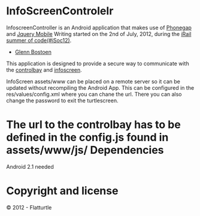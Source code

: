 InfoScreenControlelr
=========
InfoscreenController is an Android application that makes use of [Phonegap](http://phonegap.com/) and [Jquery Mobile](http://jquerymobile.com/)
Writing started on the 2nd of July, 2012, during the [iRail summer of code](http://hello.irail.be/irail-summer-of-code/)[(#iSoc12)](https://twitter.com/search/realtime/iSoc12).

* [Glenn Bostoen](http://twitter.com/glennbostoen)

This application is designed to provide a secure way to communicate with the [controlbay](https://github.com/FlatTurtle/ControlBay)
and [infoscreen](https://github.com/FlatTurtle/InfoScreen).

InfoScreen assets/www can be placed on a remote server so it can be updated without recompiling the Android App. This can be configured in the res/values/config.xml where you can chane the url. There you can also change the password to exit the turtlescreen.

The url to the controlbay has to be defined in the config.js found in assets/www/js/
Dependencies
============

Android 2.1 needed

Copyright and license
=====================

© 2012 - Flatturtle
